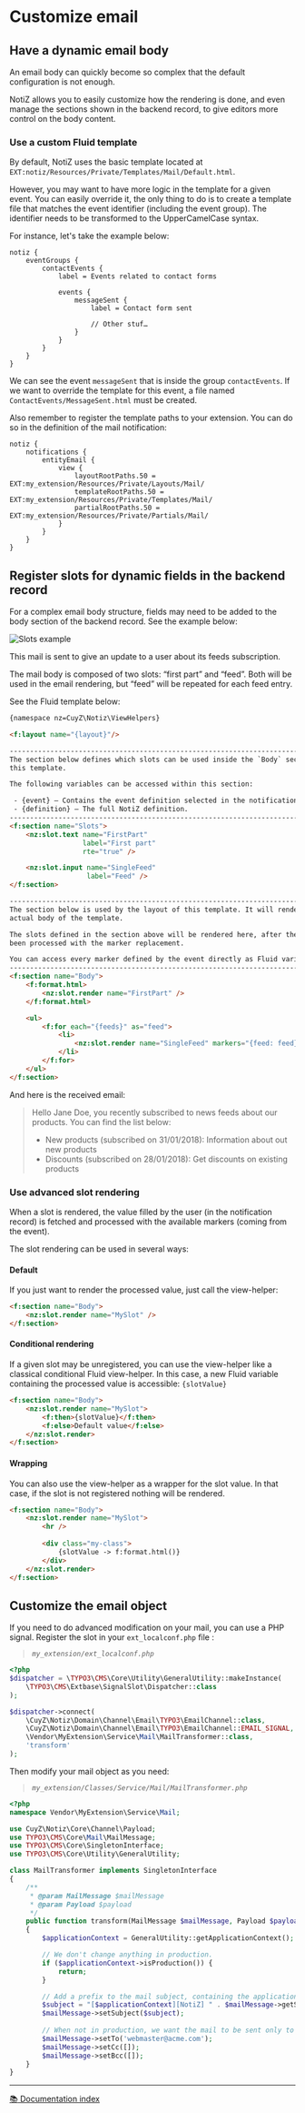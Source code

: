 # Customize email

## Have a dynamic email body

An email body can quickly become so complex that the default configuration is 
not enough.

NotiZ allows you to easily customize how the rendering is done, and even manage
the sections shown in the backend record, to give editors more control on the
body content.

### Use a custom Fluid template

By default, NotiZ uses the basic template located at 
`EXT:notiz/Resources/Private/Templates/Mail/Default.html`.

However, you may want to have more logic in the template for a given event. You 
can easily override it, the only thing to do is to create a template file that 
matches the event identifier (including the event group). The identifier needs 
to be transformed to the UpperCamelCase syntax.

For instance, let's take the example below:

```typoscript
notiz {
    eventGroups {
        contactEvents {
            label = Events related to contact forms

            events {
                messageSent {
                    label = Contact form sent

                    // Other stuf…
                }
            }
        }
    }
}
```

We can see the event `messageSent` that is inside the group `contactEvents`. If 
we want to override the template for this event, a file named 
`ContactEvents/MessageSent.html` must be created.

Also remember to register the template paths to your extension. You can do so in
the definition of the mail notification:

```typoscript
notiz {
    notifications {
        entityEmail {
            view {
                layoutRootPaths.50 = EXT:my_extension/Resources/Private/Layouts/Mail/
                templateRootPaths.50 = EXT:my_extension/Resources/Private/Templates/Mail/
                partialRootPaths.50 = EXT:my_extension/Resources/Private/Partials/Mail/
            }
        }
    }
}
```

## Register slots for dynamic fields in the backend record

For a complex email body structure, fields may need to be added to the body 
section of the backend record. See the example below:

![Slots example][slots-example]

This mail is sent to give an update to a user about its feeds subscription.

The mail body is composed of two slots: “first part” and “feed”. Both will be
used in the email rendering, but “feed” will be repeated for each feed entry.

See the Fluid template below:

```html
{namespace nz=CuyZ\Notiz\ViewHelpers}

<f:layout name="{layout}"/>

--------------------------------------------------------------------------------
The section below defines which slots can be used inside the `Body` section of
this template.

The following variables can be accessed within this section:

 - {event} – Contains the event definition selected in the notification.
 - {definition} – The full NotiZ definition.
--------------------------------------------------------------------------------
<f:section name="Slots">
    <nz:slot.text name="FirstPart"
                  label="First part"
                  rte="true" />

    <nz:slot.input name="SingleFeed"
                   label="Feed" />
</f:section>

--------------------------------------------------------------------------------
The section below is used by the layout of this template. It will render the
actual body of the template.

The slots defined in the section above will be rendered here, after they have
been processed with the marker replacement.

You can access every marker defined by the event directly as Fluid variables.
--------------------------------------------------------------------------------
<f:section name="Body">
    <f:format.html>
        <nz:slot.render name="FirstPart" />
    </f:format.html>

    <ul>
        <f:for each="{feeds}" as="feed">
            <li>
                <nz:slot.render name="SingleFeed" markers="{feed: feed}" />
            </li>
        </f:for>
    </ul>
</f:section>
```

And here is the received email:

> Hello Jane Doe, you recently subscribed to news feeds about our products. You 
  can find the list below:
>  * New products (subscribed on 31/01/2018): Information about out new products
>  * Discounts (subscribed on 28/01/2018): Get discounts on existing products

### Use advanced slot rendering

When a slot is rendered, the value filled by the user (in the notification 
record) is fetched and processed with the available markers (coming from the 
event).

The slot rendering can be used in several ways:

#### Default

If you just want to render the processed value, just call the view-helper:

```html
<f:section name="Body">
    <nz:slot.render name="MySlot" />
</f:section>
``` 

#### Conditional rendering

If a given slot may be unregistered, you can use the view-helper like a 
classical conditional Fluid view-helper. In this case, a new Fluid variable 
containing the processed value is accessible: `{slotValue}` 

```html
<f:section name="Body">
    <nz:slot.render name="MySlot">
        <f:then>{slotValue}</f:then>
        <f:else>Default value</f:else>
    </nz:slot.render>
</f:section>
```

#### Wrapping

You can also use the view-helper as a wrapper for the slot value. In that case,
if the slot is not registered nothing will be rendered.

```html
<f:section name="Body">
    <nz:slot.render name="MySlot">
        <hr />
        
        <div class="my-class">
            {slotValue -> f:format.html()}
        </div>
    </nz:slot.render>
</f:section>
```

## Customize the email object

If you need to do advanced modification on your mail, you can use a PHP signal.
Register the slot in your `ext_localconf.php` file :

> *`my_extension/ext_localconf.php`*
```php
<?php
$dispatcher = \TYPO3\CMS\Core\Utility\GeneralUtility::makeInstance(
    \TYPO3\CMS\Extbase\SignalSlot\Dispatcher::class
);

$dispatcher->connect(
    \CuyZ\Notiz\Domain\Channel\Email\TYPO3\EmailChannel::class,
    \CuyZ\Notiz\Domain\Channel\Email\TYPO3\EmailChannel::EMAIL_SIGNAL,
    \Vendor\MyExtension\Service\Mail\MailTransformer::class,
    'transform'
);
```

Then modify your mail object as you need:

> *`my_extension/Classes/Service/Mail/MailTransformer.php`*
```php
<?php
namespace Vendor\MyExtension\Service\Mail;

use CuyZ\Notiz\Core\Channel\Payload;
use TYPO3\CMS\Core\Mail\MailMessage;
use TYPO3\CMS\Core\SingletonInterface;
use TYPO3\CMS\Core\Utility\GeneralUtility;

class MailTransformer implements SingletonInterface
{
    /**
     * @param MailMessage $mailMessage
     * @param Payload $payload
     */
    public function transform(MailMessage $mailMessage, Payload $payload)
    {
        $applicationContext = GeneralUtility::getApplicationContext();

        // We don't change anything in production.
        if ($applicationContext->isProduction()) {
            return;
        }

        // Add a prefix to the mail subject, containing the application context.
        $subject = "[$applicationContext][NotiZ] " . $mailMessage->getSubject();
        $mailMessage->setSubject($subject);
        
        // When not in production, we want the mail to be sent only to us.
        $mailMessage->setTo('webmaster@acme.com');
        $mailMessage->setCc([]);
        $mailMessage->setBcc([]);
    }
}
```

---

[:books: Documentation index](../../README.md)

[slots-example]: /Documentation/Images/EmailNotification/email-slots.png
